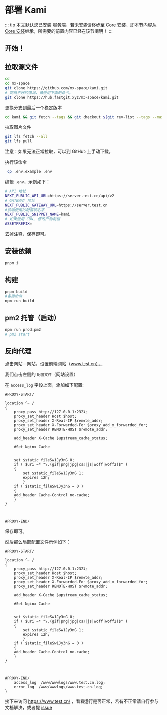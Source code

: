 # 部署 Kami

::: tip
本文默认您已安装 服务端，若未安装请移步至 [Core 安装](/deploy/core/core.md)，即本节内容从 [Core 安装](/deploy/core/core.md)继承，所需要的前置内容已经在该节阐明！
:::

## 开始！

## 拉取源文件

```bash
cd
cd mx-space
git clone https://github.com/mx-space/kami.git
# 网络不好的情况，请使用下面的命令。
git clone https://hub.fastgit.xyz/mx-space/kami.git
```

更换分支到最后一个稳定版本

```bash
cd kami && git fetch --tags && git checkout $(git rev-list --tags --max-count=1)
```

拉取图片文件

```bash
git lfs fetch --all
git lfs pull
```

注意：如果无法正常拉取，可以到 GitHub 上手动下载。

执行该命令

```bash
 cp .env.example .env
```

编辑 `.env`，示例如下：

```bash
# API 地址
NEXT_PUBLIC_API_URL=https://server.test.cn/api/v2
# GATEWAY 地址
NEXT_PUBLIC_GATEWAY_URL=https://server.test.cn
#前端使用的配置项名字
NEXT_PUBLIC_SNIPPET_NAME=kami
# 如果使用 CDN, 修改产物前缀
ASSETPREFIX=
```

去掉注释，保存即可。

## 安装依赖

```bash
pnpm i
```

## 构建

```bash
pnpm build
#备用命令
npm run build
```

## pm2 托管（启动）

```bash
npm run prod:pm2
# pm2 start
```

## 反向代理

点击网站—网站，设置前端网站（www.test.cn），

我们点击左侧的 `配置文件`（网站设置）

在 `access_log` 字段上面，添加如下配置:

```nginx
#PROXY-START/

location ^~ /
{
    proxy_pass http://127.0.0.1:2323;
    proxy_set_header Host $host;
    proxy_set_header X-Real-IP $remote_addr;
    proxy_set_header X-Forwarded-For $proxy_add_x_forwarded_for;
    proxy_set_header REMOTE-HOST $remote_addr;

    add_header X-Cache $upstream_cache_status;

    #Set Nginx Cache


    set $static_fileSw1Jy3nG 0;
    if ( $uri ~* "\.(gif|png|jpg|css|js|woff|woff2)$" )
    {
    	set $static_fileSw1Jy3nG 1;
    	expires 12h;
        }
    if ( $static_fileSw1Jy3nG = 0 )
    {
    add_header Cache-Control no-cache;
    }
}



#PROXY-END/
```

保存即可。

然后那么局部配置文件示例如下：

```nginx
#PROXY-START/

location ^~ /
{
    proxy_pass http://127.0.0.1:2323;
    proxy_set_header Host $host;
    proxy_set_header X-Real-IP $remote_addr;
    proxy_set_header X-Forwarded-For $proxy_add_x_forwarded_for;
    proxy_set_header REMOTE-HOST $remote_addr;

    add_header X-Cache $upstream_cache_status;

    #Set Nginx Cache


    set $static_fileSw1Jy3nG 0;
    if ( $uri ~* "\.(gif|png|jpg|css|js|woff|woff2)$" )
    {
    	set $static_fileSw1Jy3nG 1;
    	expires 12h;
        }
    if ( $static_fileSw1Jy3nG = 0 )
    {
    add_header Cache-Control no-cache;
    }
}



#PROXY-END/
    access_log  /www/wwwlogs/www.test.cn.log;
    error_log  /www/wwwlogs/www.test.cn.log;
}
```

接下来访问 https://www.test.cn/ ，看看运行是否正常，若有不正常请自行参与文档解决，或者提 [issue](https://github.com/mx-space/docs/issues)

